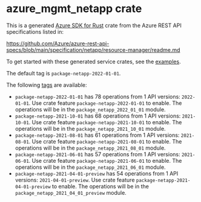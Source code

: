 # azure_mgmt_netapp crate

This is a generated [Azure SDK for Rust](https://github.com/Azure/azure-sdk-for-rust) crate from the Azure REST API specifications listed in:

https://github.com/Azure/azure-rest-api-specs/blob/main/specification/netapp/resource-manager/readme.md

To get started with these generated service crates, see the [examples](https://github.com/Azure/azure-sdk-for-rust/blob/main/services/README.md#examples).

The default tag is `package-netapp-2022-01-01`.

The following [tags](https://github.com/Azure/azure-sdk-for-rust/blob/main/services/tags.md) are available:

- `package-netapp-2022-01-01` has 78 operations from 1 API versions: `2022-01-01`. Use crate feature `package-netapp-2022-01-01` to enable. The operations will be in the `package_netapp_2022_01_01` module.
- `package-netapp-2021-10-01` has 68 operations from 1 API versions: `2021-10-01`. Use crate feature `package-netapp-2021-10-01` to enable. The operations will be in the `package_netapp_2021_10_01` module.
- `package-netapp-2021-08-01` has 61 operations from 1 API versions: `2021-08-01`. Use crate feature `package-netapp-2021-08-01` to enable. The operations will be in the `package_netapp_2021_08_01` module.
- `package-netapp-2021-06-01` has 57 operations from 1 API versions: `2021-06-01`. Use crate feature `package-netapp-2021-06-01` to enable. The operations will be in the `package_netapp_2021_06_01` module.
- `package-netapp-2021-04-01-preview` has 54 operations from 1 API versions: `2021-04-01-preview`. Use crate feature `package-netapp-2021-04-01-preview` to enable. The operations will be in the `package_netapp_2021_04_01_preview` module.